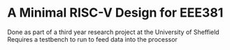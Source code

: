 # A Minimal RISC-V Design for EEE381

Done as part of a third year research project at the University of Sheffield
Requires a testbench to run to feed data into the processor
